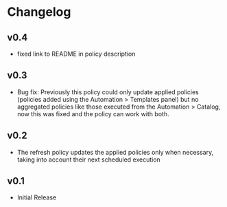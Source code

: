 # Changelog

## v0.4

- fixed link to README in policy description

## v0.3

- Bug fix: Previously this policy could only update applied policies (policies added using the Automation > Templates panel) but no aggregated policies like those executed from the Automation > Catalog, now this was fixed and the policy can work with both.

## v0.2

- The refresh policy updates the applied policies only when necessary, taking into account their next scheduled execution

## v0.1

- Initial Release
